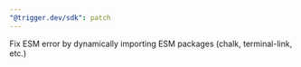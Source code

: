 ```yaml
---
"@trigger.dev/sdk": patch
---
```


Fix ESM error by dynamically importing ESM packages (chalk, terminal-link, etc.)
